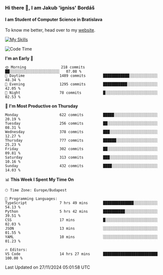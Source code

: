 ### Hi there 👋, I am Jakub 'igniss' Bordáš

#### I am Student of Computer Science in Bratislava
To know me better, head over to my [website](https://bordas.sk).

[![My Skills](https://skillicons.dev/icons?i=js,html,css,figma,svelte,java,kotlin,python,postgresql,typescript,nest,nodejs)](https://bordas.sk)


<!--START_SECTION:waka-->
![Code Time](http://img.shields.io/badge/Code%20Time-1%2C591%20hrs%2043%20mins-blue)

**I'm an Early 🐤** 

```text
🌞 Morning                218 commits         ██░░░░░░░░░░░░░░░░░░░░░░░   07.08 % 
🌆 Daytime                1489 commits        ████████████░░░░░░░░░░░░░   48.34 % 
🌃 Evening                1295 commits        ███████████░░░░░░░░░░░░░░   42.05 % 
🌙 Night                  78 commits          █░░░░░░░░░░░░░░░░░░░░░░░░   02.53 % 
```
📅 **I'm Most Productive on Thursday** 

```text
Monday                   622 commits         █████░░░░░░░░░░░░░░░░░░░░   20.19 % 
Tuesday                  256 commits         ██░░░░░░░░░░░░░░░░░░░░░░░   08.31 % 
Wednesday                378 commits         ███░░░░░░░░░░░░░░░░░░░░░░   12.27 % 
Thursday                 777 commits         ██████░░░░░░░░░░░░░░░░░░░   25.23 % 
Friday                   302 commits         ██░░░░░░░░░░░░░░░░░░░░░░░   09.81 % 
Saturday                 313 commits         ███░░░░░░░░░░░░░░░░░░░░░░   10.16 % 
Sunday                   432 commits         ████░░░░░░░░░░░░░░░░░░░░░   14.03 % 
```


📊 **This Week I Spent My Time On** 

```text
🕑︎ Time Zone: Europe/Budapest

💬 Programming Languages: 
TypeScript               7 hrs 49 mins       ██████████████░░░░░░░░░░░   54.13 % 
Python                   5 hrs 42 mins       ██████████░░░░░░░░░░░░░░░   39.51 % 
CSS                      17 mins             █░░░░░░░░░░░░░░░░░░░░░░░░   02.03 % 
JSON                     13 mins             ░░░░░░░░░░░░░░░░░░░░░░░░░   01.55 % 
YAML                     10 mins             ░░░░░░░░░░░░░░░░░░░░░░░░░   01.23 % 

🔥 Editors: 
VS Code                  14 hrs 27 mins      █████████████████████████   100.00 % 
```


 Last Updated on 27/11/2024 05:01:58 UTC
<!--END_SECTION:waka-->
